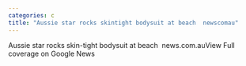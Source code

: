 ```yaml
---
categories: c
title: "Aussie star rocks skintight bodysuit at beach  newscomau"
---
```

Aussie star rocks skin-tight bodysuit at beach&nbsp;&nbsp;news.com.auView Full coverage on Google News